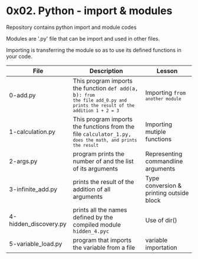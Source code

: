 # 0x02. Python - import & modules

Repository contains python import and module codes

Modules are '.py' file that can be import and used in other files. 

Importing is transferring the module so as to use its defined functions in your code.

| File     | Description		       | Lesson |
| -------- | --------------------------------- | ------ |
| 0-add.py | This program imports the function <code>def add(a, b):<code> from the file add_0.py and prints the result of the addition 1 + 2 = 3 | Importing <code>from<code> another module |
| 1-calculation.py | This program imports the functions from the file <code>calculator_1.py,<code> does the math, and prints the result | Importing mutiple functions |
| 2-args.py | program prints the number of and the list of its arguments | Representing commandline arguments |
| 3-infinite_add.py | prints the result of the addition of all arguments | Type conversion & printing outside block |
| 4-hidden_discovery.py | prints all the names defined by the compiled module <code>hidden_4.pyc<code> | Use of dir() |
| 5-variable_load.py | program that imports the variable from a file  | variable importation |
